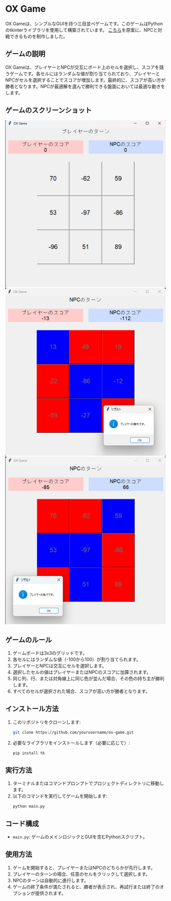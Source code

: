 # OX Game

OX Gameは、シンプルなGUIを持つ三目並べゲームです。このゲームはPythonのtkinterライブラリを使用して構築されています。
[こちら](https://atcoder.jp/contests/abc349/tasks/abc349_e)を原案に、NPCと対戦できるものを制作しました。

## ゲームの説明

OX Gameは、プレイヤーとNPCが交互にボード上のセルを選択し、スコアを競うゲームです。各セルにはランダムな値が割り当てられており、プレイヤーとNPCがセルを選択することでスコアが増加します。最終的に、スコアが高い方が勝者となります。NPCが最適解を選んで勝利できる盤面においては最適な動きをします。

## ゲームのスクリーンショット

![ゲーム開始時](screenshot/start.png)
![勝利時](screenshot/win.png)
![敗北時](screenshot/lose.png)

## ゲームのルール

1. ゲームボードは3x3のグリッドです。
2. 各セルにはランダムな値（-100から100）が割り当てられます。
3. プレイヤーとNPCは交互にセルを選択します。
4. 選択したセルの値はプレイヤーまたはNPCのスコアに加算されます。
5. 同じ列、行、または対角線上に同じ色が並んだ場合、その色の持ち主が勝利します。
6. すべてのセルが選択された場合、スコアが高い方が勝者となります。

## インストール方法

1. このリポジトリをクローンします:
    ```sh
    git clone https://github.com/yourusername/ox-game.git
    ```
2. 必要なライブラリをインストールします（必要に応じて）:
    ```sh
    pip install tk
    ```

## 実行方法

1. ターミナルまたはコマンドプロンプトでプロジェクトディレクトリに移動します。
2. 以下のコマンドを実行してゲームを開始します:
    ```sh
    python main.py
    ```

## コード構成

- `main.py`: ゲームのメインロジックとGUIを含むPythonスクリプト。

## 使用方法

1. ゲームを開始すると、プレイヤーまたはNPCのどちらかが先行します。
2. プレイヤーのターンの場合、任意のセルをクリックして選択します。
3. NPCのターンは自動的に進行します。
4. ゲームの終了条件が満たされると、勝者が表示され、再試行または終了のオプションが提供されます。
